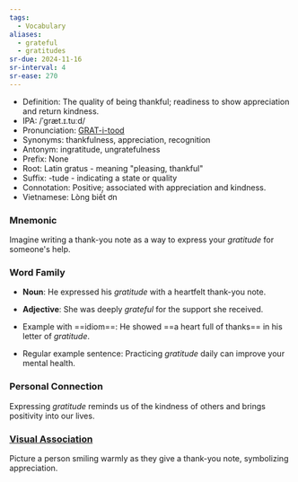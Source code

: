 ```yaml
---
tags:
  - Vocabulary
aliases:
  - grateful
  - gratitudes
sr-due: 2024-11-16
sr-interval: 4
sr-ease: 270
---
```

- Definition: The quality of being thankful; readiness to show appreciation and return kindness.
- IPA: /ˈɡræt.ɪ.tuːd/
- Pronunciation: [GRAT-i-tood](https://www.google.com/search?q=how+to+pronounce+gratitude)
- Synonyms: thankfulness, appreciation, recognition
- Antonym: ingratitude, ungratefulness
- Prefix: None
- Root: Latin gratus - meaning "pleasing, thankful"
- Suffix: -tude - indicating a state or quality
- Connotation: Positive; associated with appreciation and kindness.
- Vietnamese: Lòng biết ơn

### Mnemonic

Imagine writing a thank-you note as a way to express your *gratitude* for someone's help.

### Word Family

- **Noun**: He expressed his *gratitude* with a heartfelt thank-you note.
- **Adjective**: She was deeply *grateful* for the support she received.

- Example with ==idiom==: He showed ==a heart full of thanks== in his letter of *gratitude*.
- Regular example sentence: Practicing *gratitude* daily can improve your mental health.

### Personal Connection

Expressing *gratitude* reminds us of the kindness of others and brings positivity into our lives.

### [Visual Association](https://www.google.com/search?tbm=isch&q=gratitude)

Picture a person smiling warmly as they give a thank-you note, symbolizing appreciation.
